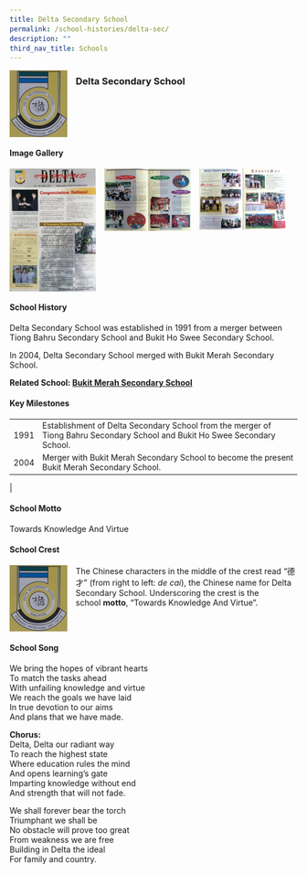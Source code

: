 ```yaml
---
title: Delta Secondary School
permalink: /school-histories/delta-sec/
description: ""
third_nav_title: Schools
---
```

<img src="/images/deltasec1.png" style="width:20%;margin-right:15px;" align = "left">

### **Delta Secondary School**

<br clear="left">

#### **Image Gallery**

<p><a href="/images/deltasec2.jpg">  
<img src="/images/deltasec2.jpg" style="width:30%;margin-right:15px;" align = "left">
</a></p>

<p><a href="/images/deltasec3.jpg">  
<img src="/images/deltasec3.jpg" style="width:30%;margin-right:15px;" align = "left">
</a></p>

<p><a href="/images/deltasec4.jpg">  
<img src="/images/deltasec4.jpg" style="width:30%;margin-right:15px;" align = "left">
</a></p>

<br clear="left">

#### **School History**
Delta Secondary School was established in 1991 from a merger between Tiong Bahru Secondary School and Bukit Ho Swee Secondary School.

In 2004, Delta Secondary School merged with Bukit Merah Secondary School.

**Related School: [Bukit Merah Secondary School](/school-histories/bukit-merah-sec/)**

#### **Key Milestones**

|  |  |
|:---:|---|
| 1991 | Establishment of Delta Secondary School from the merger of Tiong Bahru Secondary School and Bukit Ho Swee Secondary School. |
| 2004 | Merger with Bukit Merah Secondary School to become the present Bukit Merah Secondary School. |
|

#### **School Motto**
Towards Knowledge And Virtue

#### **School Crest**
<img src="/images/deltasec1.png" style="width:20%;margin-right:15px;" align = "left">

The Chinese characters in the middle of the crest read “德才” (from right to left: _de cai_), the Chinese name for Delta Secondary School. Underscoring the crest is the school **motto**, “Towards Knowledge And Virtue”.

<br clear="left">

#### **School Song**
We bring the hopes of vibrant hearts<br>
To match the tasks ahead<br>
With unfailing knowledge and virtue<br>
We reach the goals we have laid<br>
In true devotion to our aims<br>
And plans that we have made.
 
**Chorus:**<br>
Delta, Delta our radiant way<br>
To reach the highest state<br>
Where education rules the mind<br>
And opens learning’s gate<br>
Imparting knowledge without end<br>
And strength that will not fade.
 
We shall forever bear the torch<br>
Triumphant we shall be<br>
No obstacle will prove too great<br>
From weakness we are free<br>
Building in Delta the ideal<br>
For family and country.

